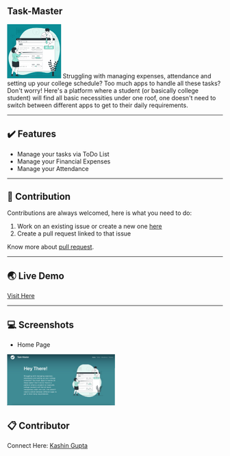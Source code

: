 ## Task-Master 
<img src="images/Add tasks.gif" alt="logo full" width=25%> 
Struggling with managing expenses, attendance and setting up your college schedule? 
Too much apps to handle all these tasks? Don't worry! Here's a platform where a student 
(or basically college student) will find all basic necessities under one roof, 
one doesn't need to switch between different apps to get to  their daily 
requirements.
<hr>

## :heavy_check_mark: Features
* Manage your tasks via ToDo List
* Manage your Financial Expenses
* Manage your Attendance

<hr>

## :handshake: Contribution

Contributions are always welcomed, here is what you need to do:
1. Work on an existing issue or create a new one [here](https://github.com/mishrarahul07/Task-Master/issues)
2. Create a pull request linked to that issue

Know more about [pull request](https://docs.github.com/en/free-pro-team@latest/github/collaborating-with-issues-and-pull-requests/about-pull-requests).
<hr>

## :earth_asia: Live Demo

[Visit Here](https://mishrarahul07.github.io/Task-Master/)
<hr>

## :computer: Screenshots

* Home Page
<img src="Screenshot.png" alt="Screenshot" width=50%>


## :clipboard: Contributor
Connect Here:  <a href = "https://www.linkedin.com/in/kashin-gupta-3252a51a1/" target="_blank">Kashin Gupta</a>

